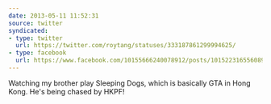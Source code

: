 ```yaml
---
date: 2013-05-11 11:52:31
source: twitter
syndicated:
- type: twitter
  url: https://twitter.com/roytang/statuses/333187861299994625/
- type: facebook
  url: https://www.facebook.com/10155666240078912/posts/10152231655608912
---
```


Watching my brother play Sleeping Dogs, which is basically GTA in Hong Kong. He's being chased by HKPF!